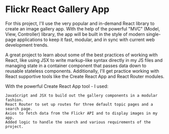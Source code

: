 # Flickr React Gallery App

For this project, I'll use the very popular and in-demand React library to create an image gallery app. With the help of the powerful "MVC" (Model, View, Controller) library, the app will be built in the style of modern single-page applications to keep it fast, modular, and in sync with current web development trends.

A great project to learn about some of the best practices of working with React, like using JSX to write markup-like syntax directly in my JS files and managing state in a container component that passes data down to reusable stateless components. Additionally, I'll get practice working with React supportive tools like the Create React App and React Router modules.

With the powerful Create React App tool - I used:

    JavaScript and JSX to build out the gallery components in a modular fashion.
    React Router to set up routes for three default topic pages and a search page.
    Axios to fetch data from the Flickr API and to display images in my app.
    Added logic to handle the search and various requirements of the project.
